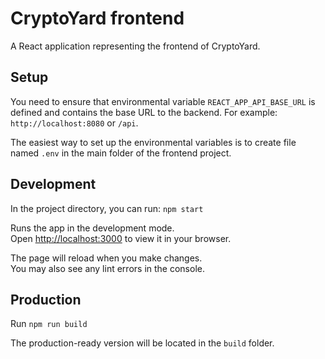 # CryptoYard frontend

A React application representing the frontend of CryptoYard.

## Setup

You need to ensure that environmental variable `REACT_APP_API_BASE_URL` is defined and contains the base URL to the
backend. For example: `http://localhost:8080` or `/api`.

The easiest way to set up the environmental variables is to create file named `.env` in the main folder of the frontend
project.

## Development

In the project directory, you can run:
`npm start`

Runs the app in the development mode.\
Open [http://localhost:3000](http://localhost:3000) to view it in your browser.

The page will reload when you make changes.\
You may also see any lint errors in the console.

## Production

Run `npm run build`

The production-ready version will be located in the `build` folder.
